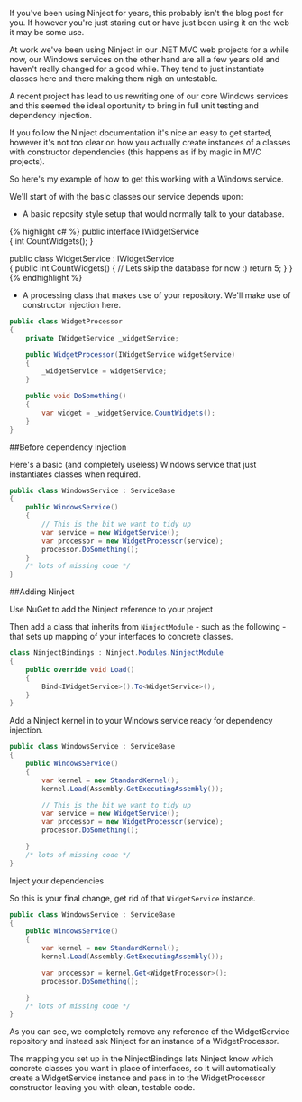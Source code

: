 If you've been using Ninject for years, this probably isn't the blog post for you. If however you're just staring out or have just been using it on the web it may be some use.

At work we've been using Ninject in our .NET MVC web projects for a while now, our Windows services on the other hand are all a few years old and haven't really changed for a good while. They tend to just instantiate classes here and there making them nigh on untestable.

A recent project has lead to us rewriting one of our core Windows services and this seemed the ideal oportunity to bring in full unit testing and dependency injection.

If you follow the Ninject documentation it's nice an easy to get started, however it's not too clear on how you actually create instances of a classes with constructor dependencies (this happens as if by magic in MVC projects).

So here's my example of how to get this working with a Windows service.

We'll start of with the basic classes our service depends upon:

* A basic reposity style setup that would normally talk to your database.

{% highlight c# %}
public interface IWidgetService  
{
    int CountWidgets();
}

public class WidgetService : IWidgetService  
{
    public int CountWidgets()
    {
        // Lets skip the database for now :) 
        return 5;
    }
}
{% endhighlight %}

* A processing class that makes use of your repository. We'll make use of constructor injection here.

``` c#
public class WidgetProcessor  
{
    private IWidgetService _widgetService;

    public WidgetProcessor(IWidgetService widgetService)
    {
        _widgetService = widgetService;
    }

    public void DoSomething()
    {
        var widget = _widgetService.CountWidgets();
    }
}
```

##Before dependency injection

Here's a basic (and completely useless) Windows service that just instantiates classes when required.

``` c#
public class WindowsService : ServiceBase  
{
    public WindowsService()
    {
        // This is the bit we want to tidy up 
        var service = new WidgetService();
        var processor = new WidgetProcessor(service);
        processor.DoSomething();
    } 
    /* lots of missing code */
}
```
##Adding Ninject

Use NuGet to add the Ninject reference to your project

Then add a class that inherits from `NinjectModule` - such as the following - that sets up mapping of your interfaces to concrete classes.

``` c#
class NinjectBindings : Ninject.Modules.NinjectModule  
{
    public override void Load()
    {
        Bind<IWidgetService>().To<WidgetService>();
    }
}
```

Add a Ninject kernel in to your Windows service ready for dependency injection.

``` c#
public class WindowsService : ServiceBase  
{
    public WindowsService()
    {
        var kernel = new StandardKernel();
        kernel.Load(Assembly.GetExecutingAssembly());

        // This is the bit we want to tidy up 
        var service = new WidgetService();
        var processor = new WidgetProcessor(service);
        processor.DoSomething();

    } 
    /* lots of missing code */
}
```

Inject your dependencies

So this is your final change, get rid of that `WidgetService` instance.

``` c#
public class WindowsService : ServiceBase  
{
    public WindowsService()
    {
        var kernel = new StandardKernel();
        kernel.Load(Assembly.GetExecutingAssembly());

        var processor = kernel.Get<WidgetProcessor>();
        processor.DoSomething();

    } 
    /* lots of missing code */
}
```
As you can see, we completely remove any reference of the WidgetService repository and instead ask Ninject for an instance of a WidgetProcessor.

The mapping you set up in the NinjectBindings lets Ninject know which concrete classes you want in place of interfaces, so it will automatically create a WidgetService instance and pass in to the WidgetProcessor constructor leaving you with clean, testable code.
